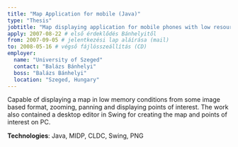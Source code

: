 ```yaml
---
title: "Map Application for mobile (Java)"
type: "Thesis"
jobtitle: "Map displaying application for mobile phones with low resources"
apply: 2007-08-22 # első érdeklődés Bánhelyitől
from: 2007-09-05 # jelentkezési lap aláírása (mail)
to: 2008-05-16 # végső fájlösszeállítás (CD)
employer:
  name: "University of Szeged"
  contact: "Balázs Bánhelyi"
  boss: "Balázs Bánhelyi"
  location: "Szeged, Hungary"
---
```


Capable of displaying a map in low memory conditions from some image based format, zooming, panning and displaying points of interest. The work also contained a desktop editor in Swing for creating the map and points of interest on PC.

**Technologies**: Java, MIDP, CLDC, Swing, PNG
